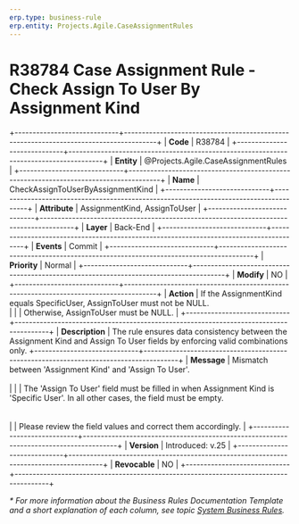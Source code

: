 ```yaml
---
erp.type: business-rule
erp.entity: Projects.Agile.CaseAssignmentRules
---
```

 
 # R38784 Case Assignment Rule - Check Assign To User By Assignment Kind
 +-----------------------------+---------------------------------------------------------------------------------------+
 | **Code**                    | R38784                                                                                |
 +-----------------------------+---------------------------------------------------------------------------------------+
 | **Entity**                  | @Projects.Agile.CaseAssignmentRules                                                   |
 +-----------------------------+---------------------------------------------------------------------------------------+
 | **Name**                    | CheckAssignToUserByAssignmentKind                                                     |
 +-----------------------------+---------------------------------------------------------------------------------------+
 | **Attribute**               | AssignmentKind, AssignToUser                                                          |
 +-----------------------------+---------------------------------------------------------------------------------------+
 | **Layer**                   | Back-End                                                                              |
 +-----------------------------+---------------------------------------------------------------------------------------+
 | **Events**                  | Commit                                                                                |
 +-----------------------------+---------------------------------------------------------------------------------------+
 | **Priority**                | Normal                                                                                |
 +-----------------------------+---------------------------------------------------------------------------------------+
 | **Modify**                  | NO                                                                                    |
 +-----------------------------+---------------------------------------------------------------------------------------+
 | **Action**                  | If the AssignmentKind equals SpecificUser, AssignToUser must not be NULL.<br>         |
 |                             | Otherwise, AssignToUser must be NULL.                                                 |
 +-----------------------------+---------------------------------------------------------------------------------------+
 | **Description**             | The rule ensures data consistency between the Assignment Kind and Assign To User fields by enforcing valid combinations only. 
 +-----------------------------+---------------------------------------------------------------------------------------+
 | **Message**                 | Mismatch between 'Assignment Kind' and 'Assign To User'.<br></br>                     |
 |                             | The 'Assign To User' field must be filled in when Assignment Kind is 'Specific User'. In all other cases, the field must be empty.<br></br>         
 |                             | Please review the field values and correct them accordingly.                          |
 +-----------------------------+---------------------------------------------------------------------------------------+
 | **Version**                 | Introduced: v.25                                                                      |
 +-----------------------------+---------------------------------------------------------------------------------------+
 | **Revocable**               | NO                                                                                    |
 +-----------------------------+---------------------------------------------------------------------------------------+
 
 *\* For more information about the Business Rules Documentation Template and a short explanation of each column, see
 topic [System Business Rules](../templates/template-description-system-business-rules.md).*
